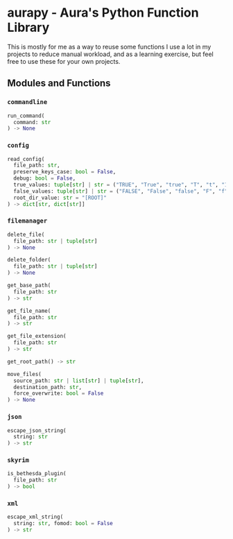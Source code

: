 # aurapy - Aura's Python Function Library

This is mostly for me as a way to reuse some functions I use a lot in my projects to reduce manual workload, and as a learning exercise, but feel free to use these for your own projects.

## Modules and Functions

### `commandline`

```py
run_command(
  command: str
) -> None
```

### `config`

```py
read_config(
  file_path: str,
  preserve_keys_case: bool = False,
  debug: bool = False,
  true_values: tuple[str] | str = ("TRUE", "True", "true", "T", "t", "1"),
  false_values: tuple[str] | str = ("FALSE", "False", "false", "F", "f", "0"),
  root_dir_value: str = "[ROOT]"
) -> dict[str, dict[str]]
```

### `filemanager`

```py
delete_file(
  file_path: str | tuple[str]
) -> None
```

```py
delete_folder(
  file_path: str | tuple[str]
) -> None
```

```py
get_base_path(
  file_path: str
) -> str
```

```py
get_file_name(
  file_path: str
) -> str
```

```py
get_file_extension(
  file_path: str
) -> str
```

```py
get_root_path() -> str
```

```py
move_files(
  source_path: str | list[str] | tuple[str],
  destination_path: str,
  force_overwrite: bool = False
) -> None
```

### `json`

```py
escape_json_string(
  string: str
) -> str
```

### `skyrim`

```py
is_bethesda_plugin(
  file_path: str
) -> bool
```

### `xml`

```py
escape_xml_string(
  string: str, fomod: bool = False
) -> str
```
